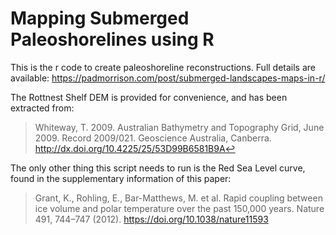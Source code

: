 # Mapping Submerged Paleoshorelines using R

This is the r code to create paleoshoreline reconstructions. Full details are available: https://padmorrison.com/post/submerged-landscapes-maps-in-r/

The Rottnest Shelf DEM is provided for convenience, and has been extracted from: 

> Whiteway, T. 2009. Australian Bathymetry and Topography Grid, June 2009. Record 2009/021. Geoscience Australia, Canberra. http://dx.doi.org/10.4225/25/53D99B6581B9A↩︎

The only other thing this script needs to run is the Red Sea Level curve, found in the supplementary information of this paper:

> Grant, K., Rohling, E., Bar-Matthews, M. et al. Rapid coupling between ice volume and polar temperature over the past 150,000 years. Nature 491, 744–747 (2012). https://doi.org/10.1038/nature11593
